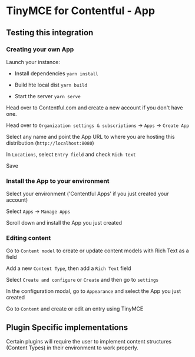# TinyMCE for Contentful - App

## Testing this integration

### Creating your own App

Launch your instance:

  - Install dependencies `yarn install`

  - Build hte local dist `yarn build`

  - Start the server `yarn serve`

Head over to Contentful.com and create a new account if you don't have one.

Head over to `Organization settings & subscriptions` -> `Apps` -> `Create App`

Select any name and point the App URL to where you are hosting this distribution (`http://localhost:8080`)

In `Locations`, select `Entry field` and check `Rich text`

Save

### Install the App to your environment

Select your environment ('Contentful Apps' if you just created your account)

Select `Apps` -> `Manage Apps`

Scroll down and install the App you just created

### Editing content

Go to `Content model` to create or update content models with Rich Text as a field

Add a new `Content Type`, then add a `Rich Text` field

Select `Create and configure` or `Create` and then go to `settings`

In the configuration modal, go to `Appearance` and select the App you just created

Go to `Content` and create or edit an entry using TinyMCE


## Plugin Specific implementations

Certain plugins will require the user to implement content structures (Content Types) in their environment to work properly.
